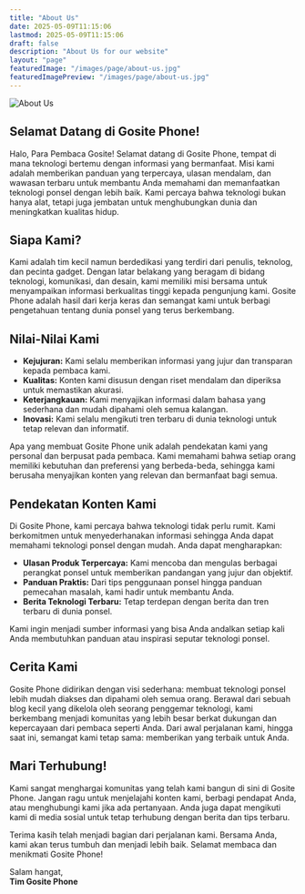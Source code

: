 ```yaml
---
title: "About Us"
date: 2025-05-09T11:15:06
lastmod: 2025-05-09T11:15:06
draft: false
description: "About Us for our website"
layout: "page"
featuredImage: "/images/page/about-us.jpg"
featuredImagePreview: "/images/page/about-us.jpg"
---
```


![About Us](/images/page/about-us.jpg)

## Selamat Datang di Gosite Phone!

Halo, Para Pembaca Gosite! Selamat datang di Gosite Phone, tempat di mana teknologi bertemu dengan informasi yang bermanfaat. Misi kami adalah memberikan panduan yang terpercaya, ulasan mendalam, dan wawasan terbaru untuk membantu Anda memahami dan memanfaatkan teknologi ponsel dengan lebih baik. Kami percaya bahwa teknologi bukan hanya alat, tetapi juga jembatan untuk menghubungkan dunia dan meningkatkan kualitas hidup.

## Siapa Kami?

Kami adalah tim kecil namun berdedikasi yang terdiri dari penulis, teknolog, dan pecinta gadget. Dengan latar belakang yang beragam di bidang teknologi, komunikasi, dan desain, kami memiliki misi bersama untuk menyampaikan informasi berkualitas tinggi kepada pengunjung kami. Gosite Phone adalah hasil dari kerja keras dan semangat kami untuk berbagi pengetahuan tentang dunia ponsel yang terus berkembang.

## Nilai-Nilai Kami

- **Kejujuran:** Kami selalu memberikan informasi yang jujur dan transparan kepada pembaca kami.
- **Kualitas:** Konten kami disusun dengan riset mendalam dan diperiksa untuk memastikan akurasi.
- **Keterjangkauan:** Kami menyajikan informasi dalam bahasa yang sederhana dan mudah dipahami oleh semua kalangan.
- **Inovasi:** Kami selalu mengikuti tren terbaru di dunia teknologi untuk tetap relevan dan informatif.

Apa yang membuat Gosite Phone unik adalah pendekatan kami yang personal dan berpusat pada pembaca. Kami memahami bahwa setiap orang memiliki kebutuhan dan preferensi yang berbeda-beda, sehingga kami berusaha menyajikan konten yang relevan dan bermanfaat bagi semua.

## Pendekatan Konten Kami

Di Gosite Phone, kami percaya bahwa teknologi tidak perlu rumit. Kami berkomitmen untuk menyederhanakan informasi sehingga Anda dapat memahami teknologi ponsel dengan mudah. Anda dapat mengharapkan:

- **Ulasan Produk Terpercaya:** Kami mencoba dan mengulas berbagai perangkat ponsel untuk memberikan pandangan yang jujur dan objektif.
- **Panduan Praktis:** Dari tips penggunaan ponsel hingga panduan pemecahan masalah, kami hadir untuk membantu Anda.
- **Berita Teknologi Terbaru:** Tetap terdepan dengan berita dan tren terbaru di dunia ponsel.

Kami ingin menjadi sumber informasi yang bisa Anda andalkan setiap kali Anda membutuhkan panduan atau inspirasi seputar teknologi ponsel.

## Cerita Kami

Gosite Phone didirikan dengan visi sederhana: membuat teknologi ponsel lebih mudah diakses dan dipahami oleh semua orang. Berawal dari sebuah blog kecil yang dikelola oleh seorang penggemar teknologi, kami berkembang menjadi komunitas yang lebih besar berkat dukungan dan kepercayaan dari pembaca seperti Anda. Dari awal perjalanan kami, hingga saat ini, semangat kami tetap sama: memberikan yang terbaik untuk Anda.

## Mari Terhubung!

Kami sangat menghargai komunitas yang telah kami bangun di sini di Gosite Phone. Jangan ragu untuk menjelajahi konten kami, berbagi pendapat Anda, atau menghubungi kami jika ada pertanyaan. Anda juga dapat mengikuti kami di media sosial untuk tetap terhubung dengan berita dan tips terbaru. 

Terima kasih telah menjadi bagian dari perjalanan kami. Bersama Anda, kami akan terus tumbuh dan menjadi lebih baik. Selamat membaca dan menikmati Gosite Phone!

Salam hangat,  
**Tim Gosite Phone**
```
